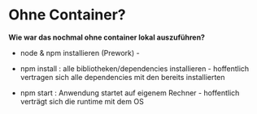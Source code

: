 # Ohne Container?

**Wie war das nochmal ohne container lokal auszuführen?**

- node & npm installieren \(Prework\) - 

- npm install : alle bibliotheken/dependencies installieren - hoffentlich vertragen sich alle dependencies mit den bereits installierten

- npm start : Anwendung startet auf eigenem Rechner - hoffentlich verträgt sich die runtime mit dem OS

